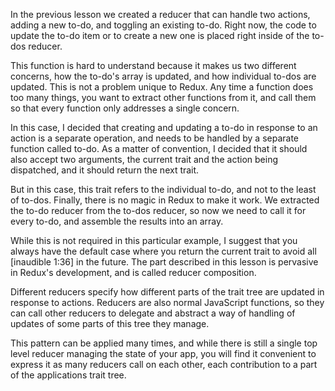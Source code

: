 

In the previous lesson we created a reducer that can handle two actions, adding a new to-do, and toggling an existing to-do. Right now, the code to update the to-do item or to create a new one is placed right inside of the to-dos reducer.

This function is hard to understand because it makes us two different concerns, how the to-do's array is updated, and how individual to-dos are updated. This is not a problem unique to Redux. Any time a function does too many things, you want to extract other functions from it, and call them so that every function only addresses a single concern.

In this case, I decided that creating and updating a to-do in response to an action is a separate operation, and needs to be handled by a separate function called to-do. As a matter of convention, I decided that it should also accept two arguments, the current trait and the action being dispatched, and it should return the next trait.

But in this case, this trait refers to the individual to-do, and not to the least of to-dos. Finally, there is no magic in Redux to make it work. We extracted the to-do reducer from the to-dos reducer, so now we need to call it for every to-do, and assemble the results into an array.

While this is not required in this particular example, I suggest that you always have the default case where you return the current trait to avoid all [inaudible 1:36] in the future. The part described in this lesson is pervasive in Redux's development, and is called reducer composition.

Different reducers specify how different parts of the trait tree are updated in response to actions. Reducers are also normal JavaScript functions, so they can call other reducers to delegate and abstract a way of handling of updates of some parts of this tree they manage.

This pattern can be applied many times, and while there is still a single top level reducer managing the state of your app, you will find it convenient to express it as many reducers call on each other, each contribution to a part of the applications trait tree.